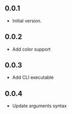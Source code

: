 ## 0.0.1

- Initial version.

## 0.0.2

- Add color support

## 0.0.3

- Add CLI executable

## 0.0.4

- Update arguments syntax 